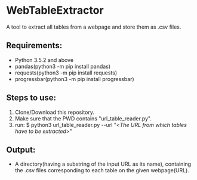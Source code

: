 # WebTableExtractor
A tool to extract all tables from a webpage and store them as .csv files.

## Requirements:
+ Python 3.5.2 and above
+ pandas(python3 -m pip install pandas)
+ requests(python3 -m pip install requests)
+ progressbar(python3 -m pip install progressbar)

## Steps to use:
1. Clone/Download this repository. 
2. Make sure that the PWD contains "url_table_reader.py".
3. run:
$ python3 url_table_reader.py --url "<<I>The URL from which tables have to be extracted</I>>"

## Output:
+ A directory(having a substring of the input URL as its name), containing the .csv files corresponding to each table on the given webpage(URL).  
